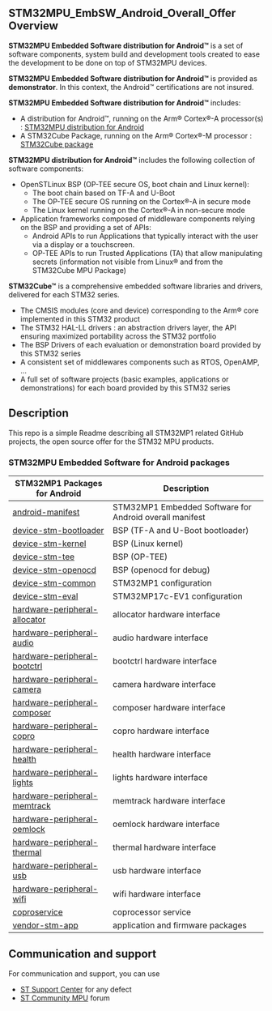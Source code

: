 ## STM32MPU_EmbSW_Android_Overall_Offer Overview


**STM32MPU Embedded Software distribution for Android™** is a set of software components, system build and development tools created to ease the development to be done on top of STM32MPU devices.


**STM32MPU Embedded Software distribution for Android™** is provided as **demonstrator**.
In this context, the Android™ certifications are not insured.


**STM32MPU Embedded Software distribution for Android™** includes:
* A distribution for Android™, running on the Arm® Cortex®-A processor(s) : [STM32MPU distribution for Android](https://wiki.st.com/stm32mpu/wiki/STM32MPU_distribution_for_Android)
* A STM32Cube Package, running on the Arm® Cortex®-M processor : [STM32Cube package](https://wiki.st.com/stm32mpu/index.php/STM32CubeMP1_Package)

**STM32MPU distribution for Android™** includes the following collection of software components:
* OpenSTLinux BSP (OP-TEE secure OS, boot chain and Linux kernel):
  * The boot chain based on TF-A and U-Boot
  * The OP-TEE secure OS running on the Cortex®-A in secure mode
  * The Linux kernel running on the Cortex®-A in non-secure mode
* Application frameworks composed of middleware components relying on the BSP and providing a set of APIs:
  * Android APIs to run Applications that typically interact with the user via a display or a touchscreen.
  * OP-TEE APIs to run Trusted Applications (TA) that allow manipulating secrets (information not visible from Linux® and from the STM32Cube MPU Package)

**STM32Cube™** is a comprehensive embedded software libraries and drivers, delivered for each STM32 series.
   * The CMSIS modules (core and device) corresponding to the Arm® core implemented in this STM32 product
   * The STM32 HAL-LL drivers : an abstraction drivers layer, the API ensuring maximized portability across the STM32 portfolio
   * The BSP Drivers of each evaluation or demonstration board provided by this STM32 series
   * A consistent set of middlewares components such as RTOS, OpenAMP, ...
   * A full set of software projects (basic examples, applications or demonstrations) for each board provided by this STM32 series

## Description

This repo is a simple Readme describing all STM32MP1 related GitHub projects, the open source offer for the STM32 MPU products.

### STM32MPU Embedded Software for Android packages
STM32MP1 Packages for Android | Description
----------------------------- | -----------
[android-manifest](https://github.com/STMicroelectronics/android-manifest) | STM32MP1 Embedded Software for Android overall manifest
[device-stm-bootloader](https://github.com/STMicroelectronics/device-stm-bootloader.git) | BSP (TF-A and U-Boot bootloader)
[device-stm-kernel](https://github.com/STMicroelectronics/device-stm-kernel.git) | BSP (Linux kernel)
[device-stm-tee](https://github.com/STMicroelectronics/device-stm-tee.git) | BSP (OP-TEE)
[device-stm-openocd](https://github.com/STMicroelectronics/device-stm-openocd.git) | BSP (openocd for debug)
[device-stm-common](https://github.com/STMicroelectronics/device-stm-common.git) | STM32MP1 configuration
[device-stm-eval](https://github.com/STMicroelectronics/device-stm-eval.git) | STM32MP17c-EV1 configuration
[hardware-peripheral-allocator](https://github.com/STMicroelectronics/hardware-peripheral-allocator.git) | allocator hardware interface
[hardware-peripheral-audio](https://github.com/STMicroelectronics/hardware-peripheral-audio.git) | audio hardware interface
[hardware-peripheral-bootctrl](https://github.com/STMicroelectronics/hardware-peripheral-bootctrl.git) | bootctrl hardware interface
[hardware-peripheral-camera](https://github.com/STMicroelectronics/hardware-peripheral-camera.git) | camera hardware interface
[hardware-peripheral-composer](https://github.com/STMicroelectronics/hardware-peripheral-composer.git) | composer hardware interface
[hardware-peripheral-copro](https://github.com/STMicroelectronics/hardware-peripheral-copro.git) | copro hardware interface
[hardware-peripheral-health](https://github.com/STMicroelectronics/hardware-peripheral-health.git) | health hardware interface
[hardware-peripheral-lights](https://github.com/STMicroelectronics/hardware-peripheral-lights.git) | lights hardware interface
[hardware-peripheral-memtrack](https://github.com/STMicroelectronics/hardware-peripheral-memtrack.git) | memtrack hardware interface
[hardware-peripheral-oemlock](https://github.com/STMicroelectronics/hardware-peripheral-oemlock.git) | oemlock hardware interface
[hardware-peripheral-thermal](https://github.com/STMicroelectronics/hardware-peripheral-thermal.git) | thermal hardware interface
[hardware-peripheral-usb](https://github.com/STMicroelectronics/hardware-peripheral-usb.git) | usb hardware interface
[hardware-peripheral-wifi](https://github.com/STMicroelectronics/hardware-peripheral-wifi.git) | wifi hardware interface
[coproservice](https://github.com/STMicroelectronics/packages-apps-coproservice.git) | coprocessor service
[vendor-stm-app](https://github.com/STMicroelectronics/vendor-stm-app.git) | application and firmware packages

## Communication and support
For communication and support, you can use
* [ST Support Center](https://my.st.com/ols#/ols/) for any defect
* [ST Community MPU](https://community.st.com/stm32mpu) forum
